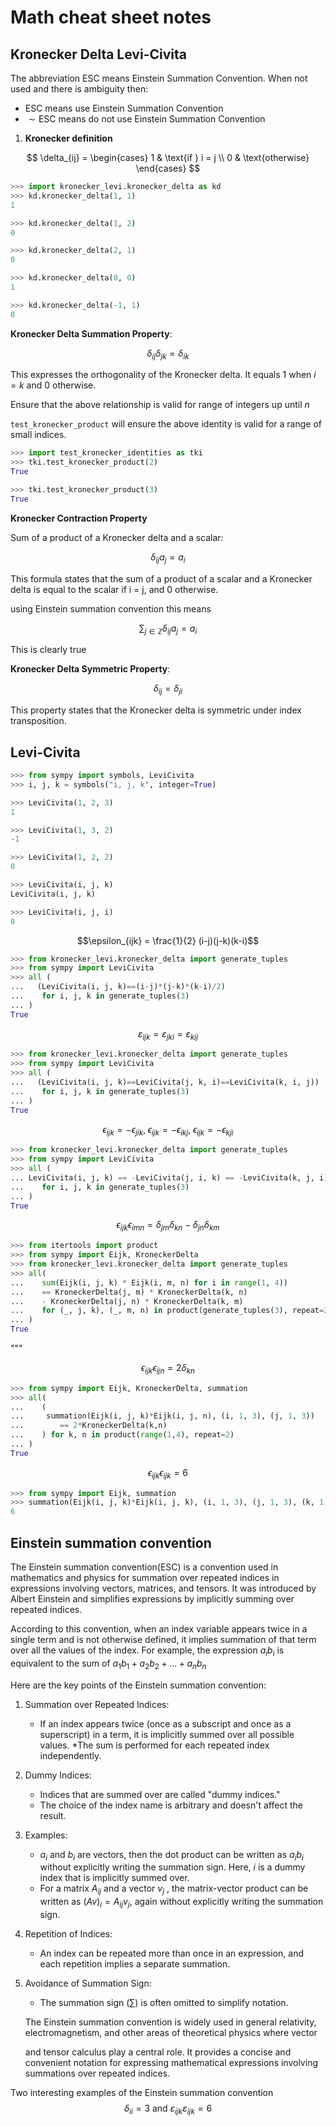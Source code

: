 # Math cheat sheet notes

## Kronecker Delta Levi-Civita

The abbreviation ESC means Einstein Summation Convention.
When not used and there is ambiguity then:

* $\text{ESC}$  means use Einstein Summation Convention
* $\sim \text{ESC}$  means do not use Einstein Summation Convention

1. **Kronecker definition**

$$
    \delta_{ij} =
        \begin{cases} 1 & \text{if } i = j \\
                      0 & \text{otherwise}
        \end{cases}
$$

```python
>>> import kronecker_levi.kronecker_delta as kd
>>> kd.kronecker_delta(1, 1)
1

>>> kd.kronecker_delta(1, 2)
0

>>> kd.kronecker_delta(2, 1)
0

>>> kd.kronecker_delta(0, 0)
1

>>> kd.kronecker_delta(-1, 1)
0

```

**Kronecker Delta Summation Property**:

$$
\delta_{ij}\delta_{jk} = \delta_{ik}$$

This expresses the orthogonality of the Kronecker delta. It equals 1 when $i = k$ and $0$ otherwise.

Ensure that the above relationship is valid for range of integers up until $n$

`test_kronecker_product` will ensure the above identity is valid for a range of small indices.

```python
>>> import test_kronecker_identities as tki
>>> tki.test_kronecker_product(2)
True

>>> tki.test_kronecker_product(3)
True

```

**Kronecker Contraction Property**

Sum of a product of a Kronecker delta and a scalar:

$$ \delta_{ij} a_j = a_i $$

This formula states that the sum of a product of a scalar and a Kronecker delta is equal to the scalar if i = j, and 0 otherwise.

using Einstein summation convention this means

$$
\sum_{j \in \mathbb Z} \delta_{ij} a_j = a_i
$$

This is clearly true

**Kronecker Delta Symmetric Property**:

$$\delta_{ij} = \delta_{ji}$$

This property states that the Kronecker delta is symmetric under index transposition.

## Levi-Civita

```python
>>> from sympy import symbols, LeviCivita
>>> i, j, k = symbols("i, j, k", integer=True)

>>> LeviCivita(1, 2, 3)
1

>>> LeviCivita(1, 3, 2)
-1

>>> LeviCivita(1, 2, 2)
0

>>> LeviCivita(i, j, k)
LeviCivita(i, j, k)

>>> LeviCivita(i, j, i)
0

```

$$\epsilon_{ijk} = \frac{1}{2} (i-j)(j-k)(k-i)$$

```python
>>> from kronecker_levi.kronecker_delta import generate_tuples
>>> from sympy import LeviCivita
>>> all ( 
...   (LeviCivita(i, j, k)==(i-j)*(j-k)*(k-i)/2)
...    for i, j, k in generate_tuples(3)
... )
True

```

$$\varepsilon_{ijk} = \varepsilon_{jki} = \varepsilon_{kij}$$

```python
>>> from kronecker_levi.kronecker_delta import generate_tuples
>>> from sympy import LeviCivita
>>> all ( 
...   (LeviCivita(i, j, k)==LeviCivita(j, k, i)==LeviCivita(k, i, j))
...    for i, j, k in generate_tuples(3)
... )
True

```

$$\epsilon_{ijk} = -\epsilon_{jik}, \;
    \epsilon_{ijk} = -\epsilon_{ikj},  \;
    \epsilon_{ijk} = -\epsilon_{kji}$$

```python
>>> from kronecker_levi.kronecker_delta import generate_tuples
>>> from sympy import LeviCivita
>>> all ( 
... LeviCivita(i, j, k) == -LeviCivita(j, i, k) == -LeviCivita(k, j, i) 
...    for i, j, k in generate_tuples(3)
... )
True

```

$$\epsilon_{ijk}\epsilon_{imn} =  \delta_{jm} \delta_{kn} - \delta_{jn} \delta_{km}$$

```python
>>> from itertools import product
>>> from sympy import Eijk, KroneckerDelta
>>> from kronecker_levi.kronecker_delta import generate_tuples
>>> all(
...    sum(Eijk(i, j, k) * Eijk(i, m, n) for i in range(1, 4))
...    == KroneckerDelta(j, m) * KroneckerDelta(k, n)
...    - KroneckerDelta(j, n) * KroneckerDelta(k, m)
...    for (_, j, k), (_, m, n) in product(generate_tuples(3), repeat=2)
... )
True

```

"""

$$\epsilon_{ijk} \epsilon_{ijn} = 2 \delta_{kn}$$

```python
>>> from sympy import Eijk, KroneckerDelta, summation
>>> all(
...    (
...     summation(Eijk(i, j, k)*Eijk(i, j, n), (i, 1, 3), (j, 1, 3))
...        == 2*KroneckerDelta(k,n) 
...    ) for k, n in product(range(1,4), repeat=2)
... )
True

```

$$\epsilon_{ijk}\epsilon_{ijk} = 6$$

```python
>>> from sympy import Eijk, summation
>>> summation(Eijk(i, j, k)*Eijk(i, j, k), (i, 1, 3), (j, 1, 3), (k, 1, 3))
6

```

## Einstein summation convention

The Einstein summation convention(ESC) is a convention used in mathematics
and physics for summation over repeated indices in expressions
involving vectors, matrices, and tensors. It was introduced by Albert
Einstein and simplifies expressions by implicitly summing over repeated
indices.

According to this convention, when an index variable appears twice in
a single term and is not otherwise defined, it implies summation of that
term over all the values of the index. For example, the expression
$a_{i}b_{i}$ is equivalent to the sum of
$a_{1}b_{1} + a_{2}b_{2} + ... + a_{n}b_{n}$

Here are the key points of the Einstein summation convention:

1. Summation over Repeated Indices:
    * If an index appears twice (once as a subscript and once as a
    superscript) in a term, it is implicitly summed over all
    possible values.
    *The sum is performed for each repeated index independently.
1. Dummy Indices:
    * Indices that are summed over are called "dummy indices."
    * The choice of the index name is arbitrary and doesn't affect
    the result.
1. Examples:
    * $a_i$ and $b_i$ are vectors, then the dot product can be written
    as $a_i b_i$ without explicitly writing the summation sign. Here,
    $i$ is a dummy index that is implicitly summed over.
    * For a matrix $A_{ij}$ and a vector $v_j$ , the matrix-vector
    product can be written as $(Av)_i = A_{ij} v_j$, again without
    explicitly writing the summation sign.
1. Repetition of Indices:
    * An index can be repeated more than once in an expression, and
    each repetition implies a separate summation.
1. Avoidance of Summation Sign:
    * The summation sign $(\sum)$ is often omitted to simplify notation.

   The Einstein summation convention is widely used in general relativity, electromagnetism, and other areas of theoretical physics where vector

   and tensor calculus play a central role. It provides a concise and
   convenient notation for expressing mathematical expressions
   involving summations over repeated indices.

Two interesting examples of  the Einstein summation convention
$$ \delta_{i i} = 3 \text{ and } \varepsilon_{ijk}\varepsilon_{ijk} = 6$$
